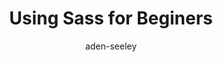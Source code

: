 ---
layout: article
author: aden-seeley
catagory: blog
sub-catagory: coding-toutorials
tags:
- sass
- css preprocessors
- beginers 
- css
date-created: June 11, 2015 
title: Using Sass for Beginers
sample-content: Lorem ipsum dolor sit amet, consectetur adipiscing elit. Etiam mi ex, posuere quis elementum ut, varius at lectus. Aliquam id.
---